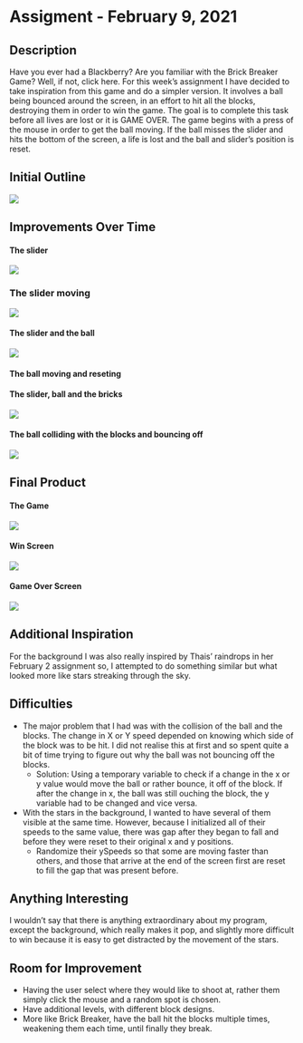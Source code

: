 # Assigment - February 9, 2021
## Description 
Have you ever had a Blackberry? Are you familiar with the Brick Breaker Game? Well, if not, click here. For this week’s assignment I have decided to take inspiration from this game and do a simpler version. It involves a ball being bounced around the screen, in an effort to hit all the blocks, destroying them in order to win the game. The goal is to complete this task before all lives are lost or it is GAME OVER. The game begins with a press of the mouse in order to get the ball moving. If the ball misses the slider and hits the bottom of the screen, a life is lost and the ball and slider’s position is reset.

## Initial Outline
![](images/sketch.png)
## Improvements Over Time

#### The slider
![](images/process1.png)

### The slider moving
![](gifs/slider.gif)

#### The slider and the ball
![](images/process2.png)

#### The ball moving and reseting

#### The slider, ball and the bricks
![](images/process3.png)

#### The ball colliding with the blocks and bouncing off
![](gifs/collision.gif)

## Final Product

#### The Game
![](gifs/Final_Game.gif)

#### Win Screen
![](images/win.png)

#### Game Over Screen
![](images/loss.png)

## Additional Inspiration
For the background I was also really inspired by Thais’ raindrops in her February 2 assignment so, I attempted to do something similar but what looked more like stars streaking through the sky.

## Difficulties
- The major problem that I had was with the collision of the ball and the blocks. The change in X or Y speed depended on knowing which side of the block was to be hit. I did not realise this at first and so spent quite a bit of time trying to figure out why the ball was not bouncing off the blocks. 
  - Solution: Using a temporary variable to check if a change in the x or y value would move the ball or rather bounce, it off of the block. If after the change in x, the ball was still ouching the block, the y variable had to be changed and vice versa. 
- With the stars in the background, I wanted to have several of them visible at the same time. However, because I initialized all of their speeds to the same value, there was gap after they began to fall and before they were reset to their original x and y positions.
   - Randomize their ySpeeds so that some are moving faster than others, and those that arrive at the end of the screen first are reset to fill the gap that was present before.

## Anything Interesting
I wouldn’t say that there is anything extraordinary about my program, except the background, which really makes it pop, and slightly more difficult to win because it is easy to get distracted by the movement of the stars.


## Room for Improvement
- Having the user select where they would like to shoot at, rather them simply click the mouse and a random spot is chosen.
- Have additional levels, with different block designs.
- More like Brick Breaker, have the ball hit the blocks multiple times, weakening them each time, until finally they break.
